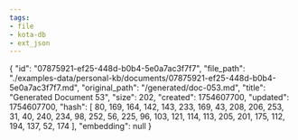 ```yaml
---
tags:
- file
- kota-db
- ext_json
---
```

{
  "id": "07875921-ef25-448d-b0b4-5e0a7ac3f7f7",
  "file_path": "./examples-data/personal-kb/documents/07875921-ef25-448d-b0b4-5e0a7ac3f7f7.md",
  "original_path": "/generated/doc-053.md",
  "title": "Generated Document 53",
  "size": 202,
  "created": 1754607700,
  "updated": 1754607700,
  "hash": [
    80,
    169,
    164,
    142,
    143,
    233,
    169,
    43,
    208,
    206,
    253,
    31,
    40,
    240,
    234,
    98,
    252,
    56,
    225,
    96,
    103,
    121,
    114,
    113,
    205,
    201,
    175,
    112,
    194,
    137,
    52,
    174
  ],
  "embedding": null
}